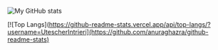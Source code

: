 ![My GitHub stats](https://github-readme-stats.vercel.app/api?username=UtescherIntrieri&show_icons=true&theme=dracula)

[![Top Langs](https://github-readme-stats.vercel.app/api/top-langs/?username=UtescherIntrieri](https://github.com/anuraghazra/github-readme-stats)

<!--
**UtescherIntrieri/UtescherIntrieri** is a ✨ _special_ ✨ repository because its `README.md` (this file) appears on your GitHub profile.

Here are some ideas to get you started:

- 🔭 I’m currently working on ...
- 🌱 I’m currently learning ...
- 👯 I’m looking to collaborate on ...
- 🤔 I’m looking for help with ...
- 💬 Ask me about ...
- 📫 How to reach me: ...
- 😄 Pronouns: ...
- ⚡ Fun fact: ...
-->
